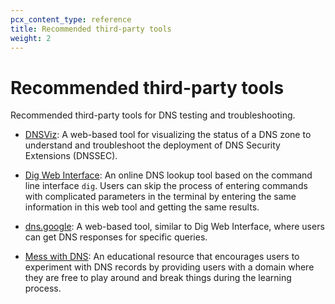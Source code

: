 ```yaml
---
pcx_content_type: reference
title: Recommended third-party tools
weight: 2
---
```


# Recommended third-party tools

Recommended third-party tools for DNS testing and troubleshooting.

- [DNSViz](https://dnsviz.net): A web-based tool for visualizing the status of a DNS zone to understand and troubleshoot the deployment of DNS Security Extensions (DNSSEC).

- [Dig Web Interface](https://digwebinterface.com): An online DNS lookup tool based on the command line interface `dig`. Users can skip the process of entering commands with complicated parameters in the terminal by entering the same information in this web tool and getting the same results.

- [dns.google](https://dns.google): A web-based tool, similar to Dig Web Interface, where users can get DNS responses for specific queries.

- [Mess with DNS](https://messwithdns.net): An educational resource that encourages users to experiment with DNS records by providing users with a domain where they are free to play around and break things during the learning process.